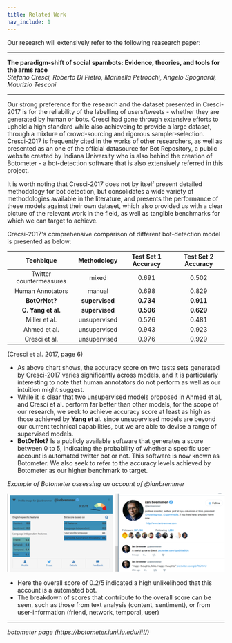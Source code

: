 ```yaml
---
title: Related Work
nav_include: 1
---
```

Our research will extensively refer to the following reasearch paper:  

***

**The paradigm-shift of social spambots: Evidence, theories, and tools for the arms race**  
_Stefano Cresci, Roberto Di Pietro, Marinella Petrocchi, Angelo Spognardi, Maurizio Tesconi_  

***

Our strong preference for the research and the dataset presented in Cresci-2017 is for the reliability of the labelling of users/tweets - whether they are generated by human or bots. Cresci had gone through extensive efforts to uphold a high standard while also achieveing to provide a large dataset, through a mixture of crowd-sourcing and rigorous sampler-selection. Cresci-2017 is frequently cited in the works of other researchers, as well as presented as an one of the official datasource for Bot Repository, a public website created by Indiana University who is also behind the creation of Botometer - a bot-detection software that is also extensively referred in this project.

It is worth noting that Cresci-2017 does not by itself present detailed methodology for bot detection, but consolidates a wide variety of methodologies available in the literature, and presents the performance of these models against their own dataset, which also provided us with a clear picture of the relevant work in the field, as well as tangible benchmarks for which we can target to achieve.

Crecsi-2017's comprehensive comparison of different bot-detection model is presented as below:

|        Techbique        |  Methodology |  Test Set 1 Accuracy |  Test Set 2 Accuracy |
|:-----------------------:|:------------:|:--------------------:|:--------------------:|
| Twitter countermeasures |     mixed    |         0.691        |         0.502        |
| Human Annotators        |    manual    |         0.698        |         0.829        |
| **BotOrNot?**               |  **supervised**  |         **0.734**        |         **0.911**        |
| **C. Yang et al.**          |  **supervised**  |         **0.506**        |         **0.629**        |
| Miller et al.           | unsupervised |         0.526        |         0.481        |
| Ahmed et al.            | unsupervised |         0.943        |         0.923        |
| Cresci et al.           | unsupervised |         0.976        |         0.929        |

(Cresci et al. 2017, page 6)

* As above chart shows, the accuracy score on two tests sets generated by Cresci-2017 varies significantly across models, and it is particularly interesting to note that human annotators do not perform as well as our intuition might suggest. 
* While it is clear that two unsupervised models proposed in Ahmed et al, and Cresci et al. perform far better than other models, for the scope of our research, we seek to achieve accuracy score at least as high as those achieved by **Yang et al.** since unsupervised models are beyond our current technical capabilities, but we are able to devise a range of supervised models.
* **BotOrNot?** Is a publicly available software that generates a score between 0 to 5, indicating the probability of whether a specific user account is automated twitter bot or not. This software is now known as Botometer. We also seek to refer to the accuracy levels achieved by Botometer as our higher benchmark to target.

_Example of Botometer assessing an account of @ianbremmer_

<p align="center">
  <img src="index_files/ianbremmer.png" alt="ianbremmer"/>
</p>

* Here the overall score of 0.2/5 indicated a high unlikelihood that this account is a automated bot.
* The breakdown of scores that contribute to the overall score can be seen, such as those from text analysis (content, sentiment), or from user-information (friend, network, temporal, user)

***

_botometer page (<https://botometer.iuni.iu.edu/#!/>)_